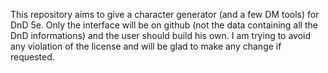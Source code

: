 This repository aims to give a character generator (and a few DM tools) for DnD 5e.
Only the interface will be on github (not the data containing all the DnD informations) and the user should build his own.
I am trying to avoid any violation of the license and will be glad to make any change if requested.